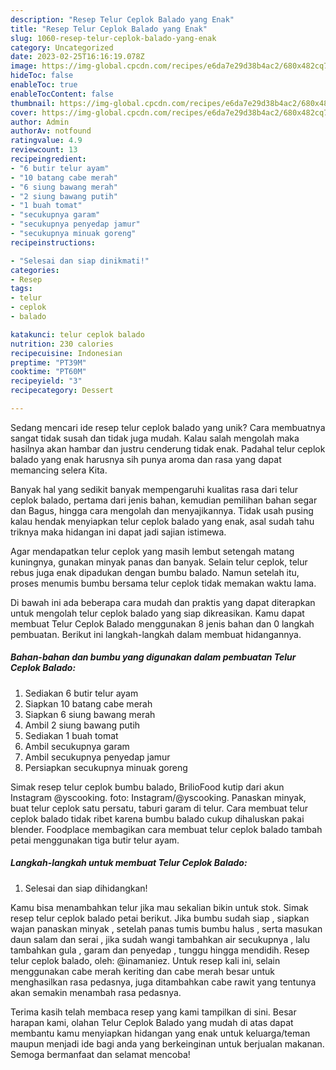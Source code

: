 ```yaml
---
description: "Resep Telur Ceplok Balado yang Enak"
title: "Resep Telur Ceplok Balado yang Enak"
slug: 1060-resep-telur-ceplok-balado-yang-enak
category: Uncategorized
date: 2023-02-25T16:16:19.078Z
image: https://img-global.cpcdn.com/recipes/e6da7e29d38b4ac2/680x482cq70/telur-ceplok-balado-foto-resep-utama.jpg
hideToc: false
enableToc: true
enableTocContent: false
thumbnail: https://img-global.cpcdn.com/recipes/e6da7e29d38b4ac2/680x482cq70/telur-ceplok-balado-foto-resep-utama.jpg
cover: https://img-global.cpcdn.com/recipes/e6da7e29d38b4ac2/680x482cq70/telur-ceplok-balado-foto-resep-utama.jpg
author: Admin
authorAv: notfound
ratingvalue: 4.9
reviewcount: 13
recipeingredient:
- "6 butir telur ayam"
- "10 batang cabe merah"
- "6 siung bawang merah"
- "2 siung bawang putih"
- "1 buah tomat"
- "secukupnya garam"
- "secukupnya penyedap jamur"
- "secukupnya minuak goreng"
recipeinstructions:

- "Selesai dan siap dinikmati!"
categories:
- Resep
tags:
- telur
- ceplok
- balado

katakunci: telur ceplok balado 
nutrition: 230 calories
recipecuisine: Indonesian
preptime: "PT39M"
cooktime: "PT60M"
recipeyield: "3"
recipecategory: Dessert

---
```





Sedang mencari ide resep telur ceplok balado yang unik? Cara membuatnya sangat tidak susah dan tidak juga mudah. Kalau salah mengolah maka hasilnya akan hambar dan justru cenderung tidak enak. Padahal telur ceplok balado yang enak harusnya sih punya aroma dan rasa yang dapat memancing selera Kita.





Banyak hal yang sedikit banyak mempengaruhi kualitas rasa dari telur ceplok balado, pertama dari jenis bahan, kemudian pemilihan bahan segar dan Bagus, hingga cara mengolah dan menyajikannya. Tidak usah pusing kalau hendak menyiapkan telur ceplok balado yang enak,      asal sudah tahu triknya maka hidangan ini dapat jadi sajian istimewa.














Agar mendapatkan telur ceplok yang masih lembut setengah matang kuningnya, gunakan minyak panas dan banyak. Selain telur ceplok, telur rebus juga enak dipadukan dengan bumbu balado. Namun setelah itu, proses menumis bumbu bersama telur ceplok tidak memakan waktu lama.






Di bawah ini ada beberapa cara mudah dan praktis yang dapat diterapkan untuk mengolah telur ceplok balado yang siap dikreasikan. Kamu dapat membuat Telur Ceplok Balado menggunakan 8 jenis bahan dan 0 langkah pembuatan. Berikut ini langkah-langkah dalam membuat hidangannya.

<!--inarticleads1-->

##### Bahan-bahan dan bumbu yang digunakan dalam pembuatan Telur Ceplok Balado:

1. Sediakan 6 butir telur ayam
1. Siapkan 10 batang cabe merah
1. Siapkan 6 siung bawang merah
1. Ambil 2 siung bawang putih
1. Sediakan 1 buah tomat
1. Ambil secukupnya garam
1. Ambil secukupnya penyedap jamur
1. Persiapkan secukupnya minuak goreng


Simak resep telur ceplok bumbu balado, BrilioFood kutip dari akun Instagram @yscooking. foto: Instagram/@yscooking. Panaskan minyak, buat telur ceplok satu persatu, taburi garam di telur. Cara membuat telur ceplok balado tidak ribet karena bumbu balado cukup dihaluskan pakai blender. Foodplace membagikan cara membuat telur ceplok balado tambah petai menggunakan tiga butir telur ayam. 

<!--inarticleads2-->

##### Langkah-langkah untuk membuat Telur Ceplok Balado:


1. Selesai dan siap dihidangkan!

Kamu bisa menambahkan telur jika mau sekalian bikin untuk stok. Simak resep telur ceplok balado petai berikut. Jika bumbu sudah siap , siapkan wajan panaskan minyak , setelah panas tumis bumbu halus , serta masukan daun salam dan serai , jika sudah wangi tambahkan air secukupnya , lalu tambahkan gula , garam dan penyedap , tunggu hingga mendidih. Resep telur ceplok balado, oleh: @inamaniez. Untuk resep kali ini, selain menggunakan cabe merah keriting dan cabe merah besar untuk menghasilkan rasa pedasnya, juga ditambahkan cabe rawit yang tentunya akan semakin menambah rasa pedasnya. 

Terima kasih telah membaca resep yang kami tampilkan di sini. Besar harapan kami, olahan Telur Ceplok Balado yang mudah di atas dapat membantu kamu menyiapkan hidangan yang enak untuk keluarga/teman maupun menjadi ide bagi anda yang berkeinginan untuk berjualan makanan. Semoga bermanfaat dan selamat mencoba!
